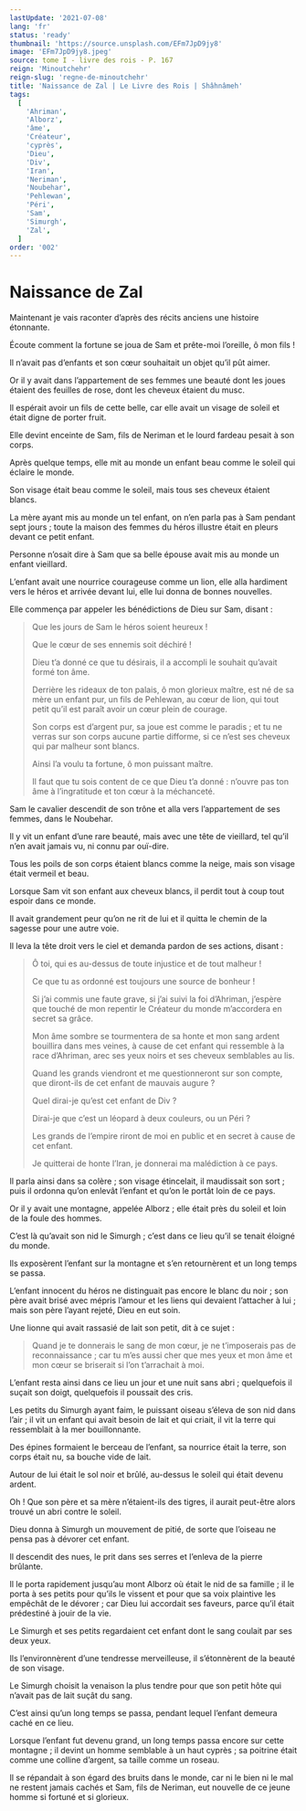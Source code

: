 ```yaml
---
lastUpdate: '2021-07-08'
lang: 'fr'
status: 'ready'
thumbnail: 'https://source.unsplash.com/EFm7JpD9jy8'
image: 'EFm7JpD9jy8.jpeg'
source: tome I - livre des rois - P. 167
reign: 'Minoutchehr'
reign-slug: 'regne-de-minoutchehr'
title: 'Naissance de Zal | Le Livre des Rois | Shâhnâmeh'
tags:
  [
    'Ahriman',
    'Alborz',
    'âme',
    'Créateur',
    'cyprès',
    'Dieu',
    'Div',
    'Iran',
    'Neriman',
    'Noubehar',
    'Pehlewan',
    'Péri',
    'Sam',
    'Simurgh',
    'Zal',
  ]
order: '002'
---
```


<!-- LTeX: language=fr -->

# Naissance de Zal

Maintenant je vais raconter d’après des récits anciens une histoire étonnante.

Écoute comment la fortune se joua de Sam et prête-moi l’oreille, ô mon fils !

Il n’avait pas d’enfants et son cœur souhaitait un objet qu’il pût aimer.

Or il y avait dans l’appartement de ses femmes une beauté dont les joues étaient des feuilles de rose, dont les cheveux étaient du musc.

Il espérait avoir un fils de cette belle, car elle avait un visage de soleil et était digne de porter fruit.

Elle devint enceinte de Sam, fils de Neriman et le lourd fardeau pesait à son corps.

Après quelque temps, elle mit au monde un enfant beau comme le soleil qui éclaire le monde.

Son visage était beau comme le soleil, mais tous ses cheveux étaient blancs.

La mère ayant mis au monde un tel enfant, on n’en parla pas à Sam pendant sept jours ; toute la maison des femmes du héros illustre était en pleurs devant ce petit enfant.

Personne n’osait dire à Sam que sa belle épouse avait mis au monde un enfant vieillard.

L’enfant avait une nourrice courageuse comme un lion, elle alla hardiment vers le héros et arrivée devant lui, elle lui donna de bonnes nouvelles.

Elle commença par appeler les bénédictions de Dieu sur Sam, disant :

> Que les jours de Sam le héros soient heureux !
>
> Que le cœur de ses ennemis soit déchiré !
>
> Dieu t’a donné ce que tu désirais, il a accompli le souhait qu’avait formé ton âme.
>
> Derrière les rideaux de ton palais, ô mon glorieux maître, est né de sa mère un enfant pur, un fils de Pehlewan, au cœur de lion, qui tout petit qu’il est paraît avoir un cœur plein de courage.
>
> Son corps est d’argent pur, sa joue est comme le paradis ; et tu ne verras sur son corps aucune partie difforme, si ce n’est ses cheveux qui par malheur sont blancs.
>
> Ainsi l’a voulu ta fortune, ô mon puissant maître.
>
> Il faut que tu sois content de ce que Dieu t’a donné : n’ouvre pas ton âme à l’ingratitude et ton cœur à la méchanceté.

Sam le cavalier descendit de son trône et alla vers l’appartement de ses femmes, dans le Noubehar.

Il y vit un enfant d’une rare beauté, mais avec une tête de vieillard, tel qu’il n’en avait jamais vu, ni connu par ouï-dire.

Tous les poils de son corps étaient blancs comme la neige, mais son visage était vermeil et beau.

Lorsque Sam vit son enfant aux cheveux blancs, il perdit tout à coup tout espoir dans ce monde.

Il avait grandement peur qu’on ne rit de lui et il quitta le chemin de la sagesse pour une autre voie.

Il leva la tête droit vers le ciel et demanda pardon de ses actions, disant :

> Ô toi, qui es au-dessus de toute injustice et de tout malheur !
>
> Ce que tu as ordonné est toujours une source de bonheur !
>
> Si j’ai commis une faute grave, si j’ai suivi la foi d’Ahriman, j’espère que touché de mon repentir le Créateur du monde m’accordera en secret sa grâce.
>
> Mon âme sombre se tourmentera de sa honte et mon sang ardent bouillira dans mes veines, à cause de cet enfant qui ressemble à la race d’Ahriman, arec ses yeux noirs et ses cheveux semblables au lis.
>
> Quand les grands viendront et me questionneront sur son compte, que diront-ils de cet enfant de mauvais augure ?
>
> Quel dirai-je qu’est cet enfant de Div ?
>
> Dirai-je que c’est un léopard à deux couleurs, ou un Péri ?
>
> Les grands de l’empire riront de moi en public et en secret à cause de cet enfant.
>
> Je quitterai de honte l’Iran, je donnerai ma malédiction à ce pays.

Il parla ainsi dans sa colère ; son visage étincelait, il maudissait son sort ; puis il ordonna qu’on enlevât l’enfant et qu’on le portât loin de ce pays.

Or il y avait une montagne, appelée Alborz ; elle était près du soleil et loin de la foule des hommes.

C’est là qu’avait son nid le Simurgh ; c’est dans ce lieu qu’il se tenait éloigné du monde.

Ils exposèrent l’enfant sur la montagne et s’en retournèrent et un long temps se passa.

L’enfant innocent du héros ne distinguait pas encore le blanc du noir ; son père avait brisé avec mépris l’amour et les liens qui devaient l’attacher à lui ; mais son père l’ayant rejeté, Dieu en eut soin.

Une lionne qui avait rassasié de lait son petit, dit à ce sujet :

> Quand je te donnerais le sang de mon cœur, je ne t’imposerais pas de reconnaissance ; car tu m’es aussi cher que mes yeux et mon âme et mon cœur se briserait si l’on t’arrachait à moi.

L’enfant resta ainsi dans ce lieu un jour et une nuit sans abri ; quelquefois il suçait son doigt, quelquefois il poussait des cris.

Les petits du Simurgh ayant faim, le puissant oiseau s’éleva de son nid dans l’air ; il vit un enfant qui avait besoin de lait et qui criait, il vit la terre qui ressemblait à la mer bouillonnante.

Des épines formaient le berceau de l’enfant, sa nourrice était la terre, son corps était nu, sa bouche vide de lait.

Autour de lui était le sol noir et brûlé, au-dessus le soleil qui était devenu ardent.

Oh ! Que son père et sa mère n’étaient-ils des tigres, il aurait peut-être alors trouvé un abri contre le soleil.

Dieu donna à Simurgh un mouvement de pitié, de sorte que l’oiseau ne pensa pas à dévorer cet enfant.

Il descendit des nues, le prit dans ses serres et l’enleva de la pierre brûlante.

Il le porta rapidement jusqu’au mont Alborz où était le nid de sa famille ; il le porta à ses petits pour qu’ils le vissent et pour que sa voix plaintive les empêchât de le dévorer ; car Dieu lui accordait ses faveurs, parce qu’il était prédestiné à jouir de la vie.

Le Simurgh et ses petits regardaient cet enfant dont le sang coulait par ses deux yeux.

Ils l’environnèrent d’une tendresse merveilleuse, il s’étonnèrent de la beauté de son visage.

Le Simurgh choisit la venaison la plus tendre pour que son petit hôte qui n’avait pas de lait suçât du sang.

C’est ainsi qu’un long temps se passa, pendant lequel l’enfant demeura caché en ce lieu.

Lorsque l’enfant fut devenu grand, un long temps passa encore sur cette montagne ; il devint un homme semblable à un haut cyprès ; sa poitrine était comme une colline d’argent, sa taille comme un roseau.

Il se répandait à son égard des bruits dans le monde, car ni le bien ni le mal ne restent jamais cachés et Sam, fils de Neriman, eut nouvelle de ce jeune homme si fortuné et si glorieux.
